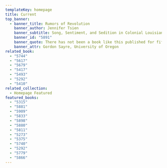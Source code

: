 ```yaml
---
templateKey: homepage
title: Current
top_banner:
  - banner_title: Rumors of Revolution
    banner_author: Jennifer Tsien
    banner_subtitle: Song, Sentiment, and Sedition in Colonial Louisiana
    banner_id: "5891"
    banner_quote: There has not been a book like this published for fifty years.
    banner_attr: Gordon Sayre, University of Oregon
related_book:
  - "5744"
  - "5617"
  - "5679"
  - "5417"
  - "5493"
  - "5292"
  - "5410"
related_collection:
  - Homepage Featured
featured_books:
  - "5315"
  - "5881"
  - "5909"
  - "5833"
  - "5898"
  - "5880"
  - "5811"
  - "5273"
  - "5375"
  - "5740"
  - "5292"
  - "5779"
  - "5866"
---
```

